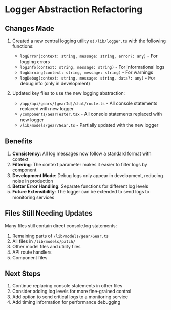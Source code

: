 # Logger Abstraction Refactoring

## Changes Made

1. Created a new central logging utility at `/lib/logger.ts` with the following functions:
   - `logError(context: string, message: string, error?: any)` - For logging errors
   - `logInfo(context: string, message: string)` - For informational logs
   - `logWarning(context: string, message: string)` - For warnings
   - `logDebug(context: string, message: string, data?: any)` - For debug info (only in development)

2. Updated key files to use the new logging abstraction:
   - `/app/api/gears/[gearId]/chat/route.ts` - All console statements replaced with new logger
   - `/components/GearTester.tsx` - All console statements replaced with new logger
   - `/lib/models/gear/Gear.ts` - Partially updated with the new logger

## Benefits

1. **Consistency**: All log messages now follow a standard format with context
2. **Filtering**: The context parameter makes it easier to filter logs by component
3. **Development Mode**: Debug logs only appear in development, reducing noise in production
4. **Better Error Handling**: Separate functions for different log levels
5. **Future Extensibility**: The logger can be extended to send logs to monitoring services

## Files Still Needing Updates

Many files still contain direct console.log statements:

1. Remaining parts of `/lib/models/gear/Gear.ts`
2. All files in `/lib/models/patch/`
3. Other model files and utility files
4. API route handlers
5. Component files

## Next Steps

1. Continue replacing console statements in other files
2. Consider adding log levels for more fine-grained control
3. Add option to send critical logs to a monitoring service
4. Add timing information for performance debugging